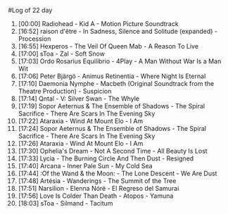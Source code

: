#Log of 22 day

1. [00:00] Radiohead - Kid A - Motion Picture Soundtrack
1. [16:52] raison d'être - In Sadness, Silence and Solitude (expanded) - Procession
1. [16:55] Hexperos - The Veil Of Queen Mab - A Reason To Live
1. [17:00] sToa - Zal - Soft Snow
1. [17:03] Ordo Rosarius Equilibrio - 4Play - A Man Without War Is a Man Wit
1. [17:06] Peter Bjärgö - Animus Retinentia - Where Night Is Eternal
1. [17:10] Daemonia Nymphe - Macbeth (Original Soundtrack from the Theatre Production) - Suspicion
1. [17:14] Qntal - V: Silver Swan - The Whyle
1. [17:19] Sopor Aeternus & The Ensemble of Shadows - The Spiral Sacrifice - There Are Scars In The Evening Sky
1. [17:22] Ataraxia - Wind At Mount Elo - I Am
1. [17:24] Sopor Aeternus & The Ensemble of Shadows - The Spiral Sacrifice - There Are Scars In The Evening Sky
1. [17:26] Ataraxia - Wind At Mount Elo - I Am
1. [17:30] Ophelia's Dream - Not A Second Time - All Beauty Is Lost
1. [17:33] Lycia - The Burning Circle And Then Dust - Resigned
1. [17:40] Arcana - Inner Pale Sun - My Cold Sea
1. [17:44] :Of the Wand & the Moon: - The Lone Descent - We Are Dust
1. [17:48] Artésia - Wanderings - The Summit of the Tree
1. [17:51] Narsilion - Elenna Nórë - El Regreso del Samurai
1. [17:56] Love Is Colder Than Death - Atopos - Yamuna
1. [18:03] sToa - Silmand - Tacitum
